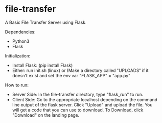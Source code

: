 # file-transfer
A Basic File Transfer Server using Flask.

Dependencies:
  - Python3
  - Flask

Initialization:
  - Install Flask: (pip install Flask)
  - Either: run init.sh (linux) or (Make a directory called "UPLOADS" if it doesn't exist and set the env var "FLASK_APP" = "app.py"

How to run:
  - Server Side: In the file-transfer directory, type "flask_run" to run.
  - Client Side: Go to the appropriate localhost depending on the command line output of the flask server. Click "Upload" and upload the file. You will get a code that you can use to download. To Download, click "Download" on the landing page.

